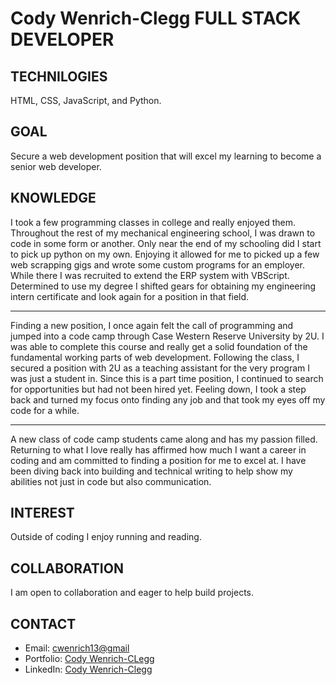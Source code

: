 # Cody Wenrich-Clegg FULL STACK DEVELOPER 

## TECHNILOGIES
HTML, CSS, JavaScript, and Python.

## GOAL 

Secure a web development position that will excel my learning to become a senior web developer.

## KNOWLEDGE 

I took a few programming classes in college and really enjoyed them. Throughout the rest of my mechanical engineering school, I was drawn to code in some form or another. Only near the end of my schooling did I start to pick up python on my own. Enjoying it allowed for me to picked up a few web scrapping gigs and wrote some custom programs for an employer. While there I was recruited to extend the ERP system with VBScript. Determined to use my degree I shifted gears for obtaining my engineering intern certificate and look again for a position in that field.

---

Finding a new position, I once again felt the call of programming and jumped into a code camp through Case Western Reserve University by 2U. I was able to complete this course and really get a solid foundation of the fundamental working parts of web development. Following the class, I secured a position with 2U as a teaching assistant for the very program I was just a student in. Since this is a part time position, I continued to search for opportunities but had not been hired yet. Feeling down, I took a step back and turned my focus onto finding any job and that took my eyes off my code for a while.

---

A new class of code camp students came along and has my passion filled. Returning to what I love really has affirmed how much I want a career in coding and am committed to finding a position for me to excel at. I have been diving back into building and technical writing to help show my abilities not just in code but also communication.

## INTEREST 

Outside of coding I enjoy running and reading.

## COLLABORATION 

I am open to collaboration and eager to help build projects. 


## CONTACT 
- Email: <cwenrich13@gmail>
- Portfolio: [Cody Wenrich-CLegg](https://codywenrich.com/)
- LinkedIn: [Cody Wenrich-Clegg](https://www.linkedin.com/in/cody-wenrich-clegg-864733254/) 
